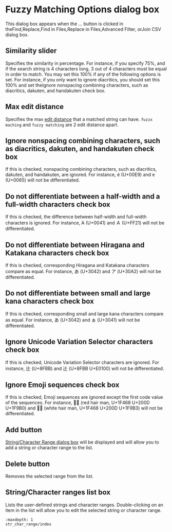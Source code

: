 # Fuzzy Matching Options dialog box

This dialog box appears when the
... button is clicked in theFind,Replace,Find in Files,Replace in Files,Advanced Filter, orJoin CSV dialog box.

## Similarity slider

Specifies the similarity in percentage. For instance, if you specify 75%, and if the search string is 4 characters long, 3 out of 4 characters must be equal in order to match. You may set this 100% if any of the following options is set. For instance, if you only want to ignore diacritics, you should set this 100% and set theIgnore nonspacing combining characters, such as diacritics, dakuten, and handakuten check box.

## Max edit distance

Specifies the max [edit distance](https://en.wikipedia.org/wiki/Edit_distance) that a matched string can have. `fuzzx maching` and `fuzzy matching` are 2 edit distance apart.

## Ignore nonspacing combining characters, such as diacritics, dakuten, and handakuten check box

If this is checked, nonspacing combining characters, such as diacritics, dakuten, and handakuten, are ignored. For instance, é (U+00E9) and e (U+0065) will not be differentiated.

## Do not differentiate between a half-width and a full-width characters check box

If this is checked, the difference between half-width and full-width characters is ignored. For instance, A (U+0041) and Ａ (U+FF21) will not be differentiated.

## Do not differentiate between Hiragana and Katakana characters check box

If this is checked, corresponding Hiragana and Katakana characters compare as equal. For instance, あ (U+3042) and ア (U+30A2) will not be differentiated.

## Do not differentiate between small and large kana characters check box

If this is checked, corresponding small and large kana characters compare as equal. For instance, あ (U+3042) and ぁ (U+3041) will not be differentiated.

## Ignore Unicode Variation Selector characters check box

If this is checked, Unicode Variation Selector characters are ignored. For instance, 辻 (U+8FBB) and 辻󠄀 (U+8FBB U+E0100) will not be differentiated.

## Ignore Emoji sequences check box

If this is checked, Emoji sequences are ignored except the first code value of the sequences. For instance, 👨‍🦰 (red hair man, U+1F468 U+200D U+1F9B0) and 👨‍🦳 (white hair man, U+1F468 U+200D U+1F9B3) will not be differentiated.

## Add button

[String/Character Range dialog box](str_char_range/index) will be displayed and will allow you to add a string or character range to the list.

## Delete button

Removes the selected range from the list.

## String/Character ranges list box

Lists the user-defined strings and character ranges. Double-clicking on an item in the list will allow you to edit the selected string or character range.


```{toctree}
:maxdepth: 1
str_char_range/index
```

